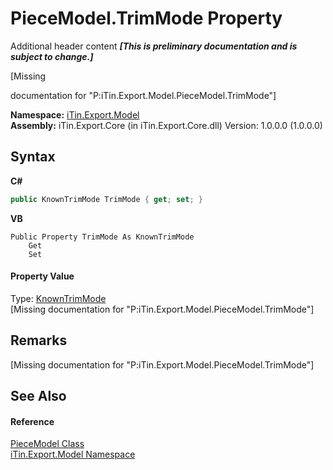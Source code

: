 # PieceModel.TrimMode Property 
Additional header content _**\[This is preliminary documentation and is subject to change.\]**_

\[Missing <summary> documentation for "P:iTin.Export.Model.PieceModel.TrimMode"\]

**Namespace:**&nbsp;<a href="ef57ffcc-e95e-b212-5a46-9aa6f5a3511f">iTin.Export.Model</a><br />**Assembly:**&nbsp;iTin.Export.Core (in iTin.Export.Core.dll) Version: 1.0.0.0 (1.0.0.0)

## Syntax

**C#**<br />
``` C#
public KnownTrimMode TrimMode { get; set; }
```

**VB**<br />
``` VB
Public Property TrimMode As KnownTrimMode
	Get
	Set
```


#### Property Value
Type: <a href="36918289-0e31-edb2-6615-839e69403f71">KnownTrimMode</a><br />\[Missing <value> documentation for "P:iTin.Export.Model.PieceModel.TrimMode"\]

## Remarks
\[Missing <remarks> documentation for "P:iTin.Export.Model.PieceModel.TrimMode"\]

## See Also


#### Reference
<a href="0ca7b575-6078-b606-0774-74123c02ad52">PieceModel Class</a><br /><a href="ef57ffcc-e95e-b212-5a46-9aa6f5a3511f">iTin.Export.Model Namespace</a><br />